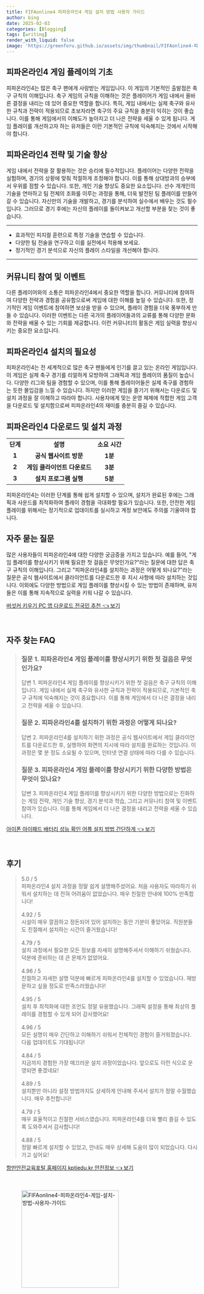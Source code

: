```yaml
---
title: FIFAonline4 피파온라인4 게임 설치 방법 사용자 가이드
author: bing
date: 2025-02-03
categories: [Blogging]
tags: [writing]
render_with_liquid: false
image: 'https://greenforu.github.io/assets/img/thumbnail/FIFAonline4-피파온라인4-게임-설치-방법-사용자-가이드.webp'
---
```



<h2 id='게임 플레이의 기초'>피파온라인4 게임 플레이의 기초</h2>

<p>피파온라인4는 많은 축구 팬에게 사랑받는 게임입니다. 이 게임의 기본적인 출발점은 축구 규칙의 이해입니다. 축구 게임의 규칙을 이해하는 것은 플레이어가 게임 내에서 올바른 결정을 내리는 데 있어 중요한 역할을 합니다. 특히, 게임 내에서는 실제 축구와 유사한 규칙과 전략이 적용되므로 초보자라면 축구의 주요 규칙을 충분히 익히는 것이 좋습니다. 이를 통해 게임에서의 이해도가 높아지고 더 나은 전략을 세울 수 있게 됩니다. 게임 플레이를 개선하고자 하는 유저들은 이런 기본적인 규칙에 익숙해지는 것에서 시작해야 합니다.</p>

<h2 id='전략 및 기술 향상'>피파온라인4 전략 및 기술 향상</h2>

<p>게임 내에서 전략을 잘 활용하는 것은 승리에 필수적입니다. 플레이어는 다양한 전략을 실험하며, 경기의 상황에 맞춰 적절하게 조정해야 합니다. 이를 통해 상대방과의 승부에서 우위를 점할 수 있습니다. 또한, 개인 기술 향상도 중요한 요소입니다. 선수 개개인의 기술을 연마하고 팀 전체의 조화를 이루는 과정을 통해, 더욱 발전된 팀 플레이를 만들어갈 수 있습니다. 자신만의 기술을 개발하고, 경기를 분석하여 실수에서 배우는 것도 필수입니다. 그러므로 경기 후에는 자신의 플레이를 돌이켜보고 개선할 부분을 찾는 것이 좋습니다.</p>

<hr />

<ul>
    <li>효과적인 피지컬 훈련으로 특정 기술을 연습할 수 있습니다.</li>
    <li>다양한 팀 전술을 연구하고 이를 실전에서 적용해 보세요.</li>
    <li>정기적인 경기 분석으로 자신의 플레이 스타일을 개선해야 합니다.</li>
</ul>

<hr />

<h2 id='커뮤니티 참여 및 이벤트'>커뮤니티 참여 및 이벤트</h2>

<p>다른 플레이어와의 소통은 피파온라인4에서 중요한 역할을 합니다. 커뮤니티에 참여하여 다양한 전략과 경험을 공유함으로써 게임에 대한 이해를 높일 수 있습니다. 또한, 정기적인 게임 이벤트에 참여하면 보상을 받을 수 있으며, 플레이 경험을 더욱 풍부하게 만들 수 있습니다. 이러한 이벤트는 다른 국가의 플레이어들과의 교류를 통해 다양한 문화와 전략을 배울 수 있는 기회를 제공합니다. 이런 커뮤니티의 활동은 게임 실력을 향상시키는 중요한 요소입니다.</p>

<h2 id='설치의 필요성'>피파온라인4 설치의 필요성</h2>

<p>피파온라인4는 전 세계적으로 많은 축구 팬들에게 인기를 끌고 있는 온라인 게임입니다. 이 게임은 실제 축구 경기를 리얼하게 모방하여 그래픽과 게임 플레이의 품질이 높습니다. 다양한 리그와 팀을 경험할 수 있으며, 이를 통해 플레이어들은 실제 축구를 경험하는 듯한 몰입감을 느낄 수 있습니다. 하지만 이러한 게임을 즐기기 위해서는 다운로드 및 설치 과정을 잘 이해하고 따라야 합니다. 사용자에게 맞는 운영 체제에 적합한 게임 고객을 다운로드 및 설치함으로써 피파온라인4의 재미를 충분히 즐길 수 있습니다.</p>

<h2 id='다운로드 및 설치 과정'>피파온라인4 다운로드 및 설치 과정</h2>

<table>
    <tr>
        <td style="text-align: center; height: 17px;"><b>단계</b></td>
        <td style="text-align: center; height: 17px;"><b>설명</b></td>
        <td style="text-align: center; height: 17px;"><b>소요 시간</b></td>
    </tr>
    <tr>
        <td style="text-align: center; height: 17px;"><b>1</b></td>
        <td style="text-align: center; height: 17px;"><b>공식 웹사이트 방문</b></td>
        <td style="text-align: center; height: 17px;"><b>1분</b></td>
    </tr>
    <tr>
        <td style="text-align: center; height: 17px;"><b>2</b></td>
        <td style="text-align: center; height: 17px;"><b>게임 클라이언트 다운로드</b></td>
        <td style="text-align: center; height: 17px;"><b>3분</b></td>
    </tr>
    <tr>
        <td style="text-align: center; height: 17px;"><b>3</b></td>
        <td style="text-align: center; height: 17px;"><b>설치 프로그램 실행</b></td>
        <td style="text-align: center; height: 17px;"><b>5분</b></td>
    </tr>
</table>

<p>피파온라인4는 이러한 단계를 통해 쉽게 설치할 수 있으며, 설치가 완료된 후에는 그래픽과 사운드를 최적화하여 플레이 경험을 극대화할 필요가 있습니다. 또한, 안전한 게임 플레이를 위해서는 정기적으로 업데이트를 실시하고 계정 보안에도 주의를 기울여야 합니다.</p>

<h2 id='자주 묻는 질문'>자주 묻는 질문</h2>

<p>많은 사용자들이 피파온라인4에 대한 다양한 궁금증을 가지고 있습니다. 예를 들어, "게임 플레이를 향상시키기 위해 필요한 첫 걸음은 무엇인가요?"라는 질문에 대한 답은 축구 규칙의 이해입니다. 그리고 "피파온라인4를 설치하는 과정은 어떻게 되나요?"라는 질문은 공식 웹사이트에서 클라이언트를 다운로드한 후 지시 사항에 따라 설치하는 것입니다. 이외에도 다양한 방법으로 게임 플레이를 향상시킬 수 있는 방법이 존재하며, 유저들은 이를 통해 지속적으로 실력을 키워 나갈 수 있습니다.</p>


<p><a class="click-button" title="버섯커 키우기 PC 앱 다운로드 전국민 추천" href="https://greenforu.github.io/posts/%EB%B2%84%EC%84%AF%EC%BB%A4-%ED%82%A4%EC%9A%B0%EA%B8%B0-PC-%EC%95%B1-%EB%8B%A4%EC%9A%B4%EB%A1%9C%EB%93%9C-%EC%A0%84%EA%B5%AD%EB%AF%BC-%EC%B6%94%EC%B2%9C/" rel="dofollow">버섯커 키우기 PC 앱 다운로드 전국민 추천 👈 보기</a></p><br>
<h2 id='자주_찾는_FAQ'>자주 찾는 FAQ</h2>
<div itemscope="" itemtype="https://schema.org/FAQPage"> 
<blockquote> 
<div itemscope="" itemprop="mainEntity" itemtype="https://schema.org/Question"> 
<h3 itemprop="name">질문 1. 피파온라인4 게임 플레이를 향상시키기 위한 첫 걸음은 무엇인가요?</h3> 
<div itemscope="" itemprop="acceptedAnswer" itemtype="https://schema.org/Answer"> 
<span itemprop="text"> 
<p>답변 1. 피파온라인4 게임 플레이를 향상시키기 위한 첫 걸음은 축구 규칙의 이해입니다. 게임 내에서 실제 축구와 유사한 규칙과 전략이 적용되므로, 기본적인 축구 규칙에 익숙해지는 것이 중요합니다. 이를 통해 게임에서 더 나은 결정을 내리고 전략을 세울 수 있습니다.</p> 
</span> 
</div> 
</div> 

<div itemscope="" itemprop="mainEntity" itemtype="https://schema.org/Question"> 
<h3 itemprop="name">질문 2. 피파온라인4를 설치하기 위한 과정은 어떻게 되나요?</h3> 
<div itemscope="" itemprop="acceptedAnswer" itemtype="https://schema.org/Answer"> 
<span itemprop="text"> 
<p>답변 2. 피파온라인4를 설치하기 위한 과정은 공식 웹사이트에서 게임 클라이언트를 다운로드한 후, 실행하여 화면의 지시에 따라 설치를 완료하는 것입니다. 이 과정은 몇 분 정도 소요될 수 있으며, 인터넷 연결 상태에 따라 다를 수 있습니다.</p> 
</span> 
</div> 
</div> 

<div itemscope="" itemprop="mainEntity" itemtype="https://schema.org/Question"> 
<h3 itemprop="name">질문 3. 피파온라인4 게임 플레이를 향상시키기 위한 다양한 방법은 무엇이 있나요?</h3> 
<div itemscope="" itemprop="acceptedAnswer" itemtype="https://schema.org/Answer"> 
<span itemprop="text"> 
<p>답변 3. 피파온라인4 게임 플레이를 향상시키기 위한 다양한 방법으로는 진화하는 게임 전략, 개인 기술 향상, 경기 분석과 학습, 그리고 커뮤니티 참여 및 이벤트 참여가 있습니다. 이를 통해 게임에서 더 나은 결정을 내리고 전략을 세울 수 있습니다.</p> 
</span> 
</div> 
</div> 

</blockquote> 
</div>
<p><a class="click-button" title="아이폰 아이패드 배터리 성능 확인 어플 설치 방법 간단하게" href="https://greenforu.github.io/posts/%EC%95%84%EC%9D%B4%ED%8F%B0-%EC%95%84%EC%9D%B4%ED%8C%A8%EB%93%9C-%EB%B0%B0%ED%84%B0%EB%A6%AC-%EC%84%B1%EB%8A%A5-%ED%99%95%EC%9D%B8-%EC%96%B4%ED%94%8C-%EC%84%A4%EC%B9%98-%EB%B0%A9%EB%B2%95-%EA%B0%84%EB%8B%A8%ED%95%98%EA%B2%8C/" rel="dofollow">아이폰 아이패드 배터리 성능 확인 어플 설치 방법 간단하게 👈 보기</a></p><br>
<h2 id='후기'>후기</h2>
<div itemscope itemtype="https://schema.org/Product">
  <blockquote>
  <div itemprop="review" itemscope itemtype="https://schema.org/Review">
      <div itemprop="reviewRating" itemscope itemtype="https://schema.org/Rating"> <span itemprop="ratingValue">5.0</span> / <span itemprop="bestRating">5</span> </div>
      <span itemprop="reviewBody">피파온라인4 설치 과정을 정말 쉽게 설명해주셨어요. 처음 사용자도 따라하기 쉬워서 설치하는 데 전혀 어려움이 없었습니다. 매우 친절한 안내에 100% 만족합니다!</span>
  </div>
  <br>
  <div itemprop="review" itemscope itemtype="https://schema.org/Review">
      <div itemprop="reviewRating" itemscope itemtype="https://schema.org/Rating"> <span itemprop="ratingValue">4.92</span> / <span itemprop="bestRating">5</span> </div>
      <span itemprop="reviewBody">시설이 매우 깔끔하고 정돈되어 있어 설치하는 동안 기분이 좋았어요. 직원분들도 친절해서 설치하는 시간이 즐거웠습니다!</span>
  </div>
  <br>
  <div itemprop="review" itemscope itemtype="https://schema.org/Review">
      <div itemprop="reviewRating" itemscope itemtype="https://schema.org/Rating"> <span itemprop="ratingValue">4.79</span> / <span itemprop="bestRating">5</span> </div>
      <span itemprop="reviewBody">설치 과정에서 필요한 모든 정보를 자세히 설명해주셔서 이해하기 쉬웠습니다. 덕분에 준비하는 데 큰 문제가 없었어요.</span>
  </div>
  <br>
  <div itemprop="review" itemscope itemtype="https://schema.org/Review">
      <div itemprop="reviewRating" itemscope itemtype="https://schema.org/Rating"> <span itemprop="ratingValue">4.96</span> / <span itemprop="bestRating">5</span> </div>
      <span itemprop="reviewBody">친절하고 자세한 설명 덕분에 빠르게 피파온라인4를 설치할 수 있었습니다. 재방문하고 싶을 정도로 만족스러웠습니다!</span>
  </div>
  <br>
  <div itemprop="review" itemscope itemtype="https://schema.org/Review">
      <div itemprop="reviewRating" itemscope itemtype="https://schema.org/Rating"> <span itemprop="ratingValue">4.95</span> / <span itemprop="bestRating">5</span> </div>
      <span itemprop="reviewBody">설치 후 최적화에 대한 조언도 정말 유용했습니다. 그래픽 설정을 통해 최상의 플레이를 경험할 수 있게 되어 감사했어요!</span>
  </div>
  <br>
  <div itemprop="review" itemscope itemtype="https://schema.org/Review">
      <div itemprop="reviewRating" itemscope itemtype="https://schema.org/Rating"> <span itemprop="ratingValue">4.96</span> / <span itemprop="bestRating">5</span> </div>
      <span itemprop="reviewBody">모든 설명이 매우 간단하고 이해하기 쉬워서 전체적인 경험이 즐거워졌습니다. 다음 업데이트도 기대됩니다!</span>
  </div>
  <br>
  <div itemprop="review" itemscope itemtype="https://schema.org/Review">
      <div itemprop="reviewRating" itemscope itemtype="https://schema.org/Rating"> <span itemprop="ratingValue">4.84</span> / <span itemprop="bestRating">5</span> </div>
      <span itemprop="reviewBody">지금까지 경험한 가장 매끄러운 설치 과정이었습니다. 앞으로도 이런 식으로 운영되면 좋겠네요!</span>
  </div>
  <br>
  <div itemprop="review" itemscope itemtype="https://schema.org/Review">
      <div itemprop="reviewRating" itemscope itemtype="https://schema.org/Rating"> <span itemprop="ratingValue">4.89</span> / <span itemprop="bestRating">5</span> </div>
      <span itemprop="reviewBody">설치뿐만 아니라 설정 방법까지도 상세하게 안내해 주셔서 설치가 정말 수월했습니다. 매우 추천합니다!</span>
  </div>
  <br>
  <div itemprop="review" itemscope itemtype="https://schema.org/Review">
      <div itemprop="reviewRating" itemscope itemtype="https://schema.org/Rating"> <span itemprop="ratingValue">4.79</span> / <span itemprop="bestRating">5</span> </div>
      <span itemprop="reviewBody">매우 효율적이고 친절한 서비스였습니다. 피파온라인4를 더욱 빨리 즐길 수 있도록 도와주셔서 감사합니다!</span>
  </div>
  <br>
  <div itemprop="review" itemscope itemtype="https://schema.org/Review">
      <div itemprop="reviewRating" itemscope itemtype="https://schema.org/Rating"> <span itemprop="ratingValue">4.88</span> / <span itemprop="bestRating">5</span> </div>
      <span itemprop="reviewBody">정말 빠르게 설치할 수 있었고, 안내도 매우 상세해 도움이 많이 되었습니다. 다시 가고 싶어요!</span>
  </div>
  </blockquote>
</div>
<p><a class="click-button" title="항만안전교육포털 홈페이지 kptiedu.kr 안전정보" href="https://greenforu.github.io/posts/%ED%95%AD%EB%A7%8C%EC%95%88%EC%A0%84%EA%B5%90%EC%9C%A1%ED%8F%AC%ED%84%B8-%ED%99%88%ED%8E%98%EC%9D%B4%EC%A7%80-kptiedu.kr-%EC%95%88%EC%A0%84%EC%A0%95%EB%B3%B4/" rel="dofollow">항만안전교육포털 홈페이지 kptiedu.kr 안전정보 👈 보기</a></p><br>
<figure class="image"><img src="https://greenforu.github.io/assets/img/thumbnail/FIFAonline4-피파온라인4-게임-설치-방법-사용자-가이드.webp" alt="FIFAonline4-피파온라인4-게임-설치-방법-사용자-가이드" width="256" height="256"></figure>